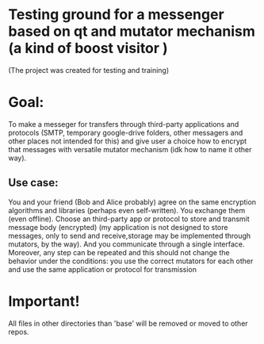 # Testing ground for a messenger based on qt and mutator mechanism (a kind of boost visitor ) 

(The project was created for testing and training) 
# Goal: 
To make a messeger for transfers through third-party applications and protocols (SMTP, temporary google-drive folders, other messagers and other places not intended for this) and give user a choice how to encrypt that messages with versatile mutator mechanism (idk how to name it other way).

## Use case: 
You and your friend (Bob and Alice probably) agree on the same encryption algorithms and libraries (perhaps even self-written). You exchange them (even offline). Choose an third-party app or protocol to store and transmit message body (encrypted) (my application is not designed to store messages, only to send and receive,storage may be implemented through mutators, by the way). And you communicate through a single interface. Moreover, any step can be repeated and this should not change the behavior under the conditions: you use the correct mutators for each other and use the same application or protocol for transmission

# Important!

All files in other directories than 'base' will be removed or moved to other repos.
